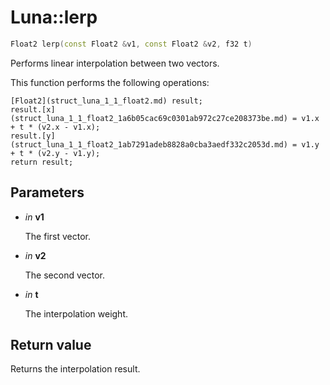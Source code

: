 # Luna::lerp

```c++
Float2 lerp(const Float2 &v1, const Float2 &v2, f32 t)
```

Performs linear interpolation between two vectors. 

This function performs the following operations: 
```
[Float2](struct_luna_1_1_float2.md) result;
result.[x](struct_luna_1_1_float2_1a6b05cac69c0301ab972c27ce208373be.md) = v1.x + t * (v2.x - v1.x);
result.[y](struct_luna_1_1_float2_1ab7291adeb8828a0cba3aedf332c2053d.md) = v1.y + t * (v2.y - v1.y);
return result;
```


## Parameters
* *in* **v1**

    The first vector. 

* *in* **v2**

    The second vector. 

* *in* **t**

    The interpolation weight. 

## Return value
Returns the interpolation result. 

